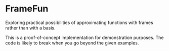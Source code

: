 FrameFun
========

Exploring practical possibilities of approximating functions with frames rather than with a basis.

This is a proof-of-concept implementation for demonstration purposes. The code is likely to break when you go beyond the given examples.
